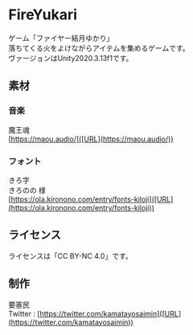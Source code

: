 # FireYukari
ゲーム「ファイヤー結月ゆかり」  
落ちてくる火をよけながらアイテムを集めるゲームです。  
ヴァージョンはUnity2020.3.13f1です。

## 素材
### 音楽
魔王魂  
[https://maou.audio/]([URL](https://maou.audio/))

### フォント
きろ字  
きろのの 様  
[https://ola.kironono.com/entry/fonts-kiloji]([URL](https://ola.kironono.com/entry/fonts-kiloji))

## ライセンス
ライセンスは「CC BY-NC 4.0」です。

## 制作
要塞民  
Twitter : [https://twitter.com/kamatayosaimin]([URL](https://twitter.com/kamatayosaimin))
